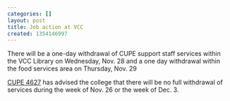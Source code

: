 ```yaml
---
categories: []
layout: post
title: Job action at VCC
created: 1354146997
---
```

<p>There will be a one-day withdrawal of CUPE support staff services within the VCC Library on Wednesday, Nov. 28 and a one day withdrawal within the food services area on Thursday, Nov. 29</p>
<p><a href="http://www.cupe4627.com/media/PDF/November%20Monthly%20Strike%20events2.pdf">CUPE 4627</a> has advised the college that there will be no full withdrawal of services during the week of Nov. 26 or the week of Dec. 3.</p>
<p>&nbsp;</p>
